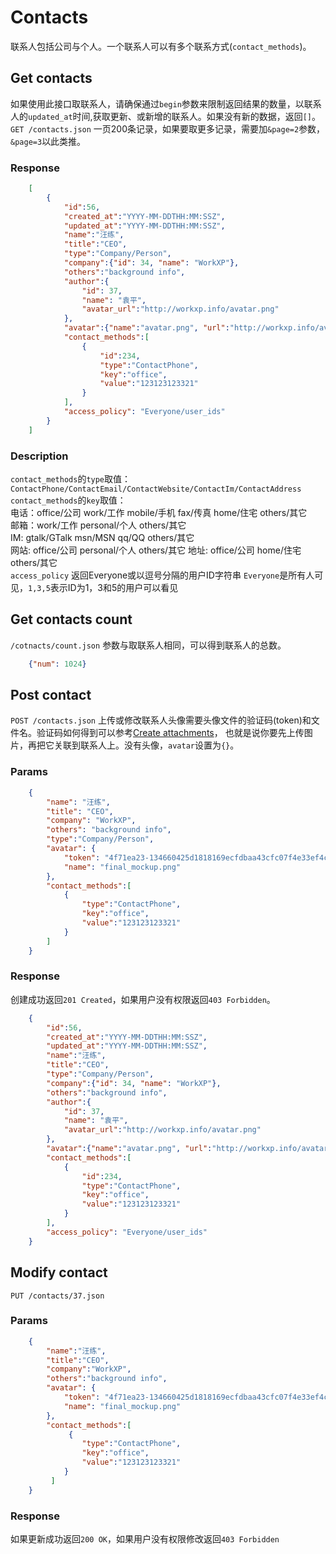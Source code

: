 # Contacts
联系人包括公司与个人。一个联系人可以有多个联系方式(`contact_methods`)。

## Get contacts
如果使用此接口取联系人，请确保通过`begin`参数来限制返回结果的数量，以联系人的`updated_at`时间,获取更新、或新增的联系人。如果没有新的数据，返回`[]`。  
`GET /contacts.json`  一页200条记录，如果要取更多记录，需要加`&page=2`参数，`&page=3`以此类推。

### Response

```json
	[
		{
			"id":56,
			"created_at":"YYYY-MM-DDTHH:MM:SSZ",
			"updated_at":"YYYY-MM-DDTHH:MM:SSZ",
			"name":"汪练",  
			"title":"CEO",
			"type":"Company/Person",
			"company":{"id": 34, "name": "WorkXP"},
			"others":"background info",
			"author":{
				"id": 37,
				"name": "袁平",
				"avatar_url":"http://workxp.info/avatar.png"
			},
			"avatar":{"name":"avatar.png", "url":"http://workxp.info/avatar.png"},
			"contact_methods":[
				{
					"id":234,
					"type":"ContactPhone",
					"key":"office", 
					"value":"123123123321" 
				}
			],
			"access_policy": "Everyone/user_ids"
		}
	]
```

### Description
`contact_methods`的`type`取值：`ContactPhone/ContactEmail/ContactWebsite/ContactIm/ContactAddress`  
`contact_methods`的`key`取值：   
电话：office/公司  work/工作 mobile/手机  fax/传真  home/住宅  others/其它  
邮箱：work/工作  personal/个人  others/其它  
IM: gtalk/GTalk  msn/MSN  qq/QQ  others/其它  
网站: office/公司  personal/个人  others/其它 
地址: office/公司  home/住宅  others/其它  
`access_policy` 返回Everyone或以逗号分隔的用户ID字符串 `Everyone`是所有人可见，`1,3,5`表示ID为1，3和5的用户可以看见

## Get contacts count
`/cotnacts/count.json` 参数与取联系人相同，可以得到联系人的总数。

```json
	{"num": 1024}
```

## Post contact
`POST /contacts.json` 上传或修改联系人头像需要头像文件的验证码(token)和文件名。验证码如何得到可以参考[Create attachments](https://github.com/yuanping/workxp-api/blob/master/sections/attachments.md)，
也就是说你要先上传图片，再把它关联到联系人上。没有头像，`avatar`设置为`{}`。

### Params

```json
	{
		"name": "汪练",  
		"title": "CEO",
		"company": "WorkXP",
		"others": "background info",
		"type":"Company/Person",
		"avatar": {
			"token": "4f71ea23-134660425d1818169ecfdbaa43cfc07f4e33ef4c",
	    	"name": "final_mockup.png"
		},
		"contact_methods":[
			{
				"type":"ContactPhone",
				"key":"office", 
				"value":"123123123321" 
			}
		]
	}
```

### Response
创建成功返回`201 Created`，如果用户没有权限返回`403 Forbidden`。  

```json
	{
		"id":56,
		"created_at":"YYYY-MM-DDTHH:MM:SSZ",
		"updated_at":"YYYY-MM-DDTHH:MM:SSZ",
		"name":"汪练",  
		"title":"CEO",
		"type":"Company/Person",
		"company":{"id": 34, "name": "WorkXP"},
		"others":"background info",
		"author":{
			"id": 37,
			"name": "袁平",
			"avatar_url":"http://workxp.info/avatar.png"
		},
		"avatar":{"name":"avatar.png", "url":"http://workxp.info/avatar.png"},
		"contact_methods":[
			{
				"id":234,
				"type":"ContactPhone",
				"key":"office", 
				"value":"123123123321" 
			}
		],
		"access_policy": "Everyone/user_ids"
	}
```

## Modify contact
`PUT /contacts/37.json`

### Params

```json
	{
		"name":"汪练",  
		"title":"CEO",
		"company":"WorkXP",
		"others":"background info",
		"avatar": {
			"token": "4f71ea23-134660425d1818169ecfdbaa43cfc07f4e33ef4c",
	    	"name": "final_mockup.png"
		},
		"contact_methods":[ 
			 {
		 		"type":"ContactPhone",
		 		"key":"office", 
		 		"value":"123123123321" 
		 	}
		 ]
	}
```

### Response
如果更新成功返回`200 OK`，如果用户没有权限修改返回`403 Forbidden`
